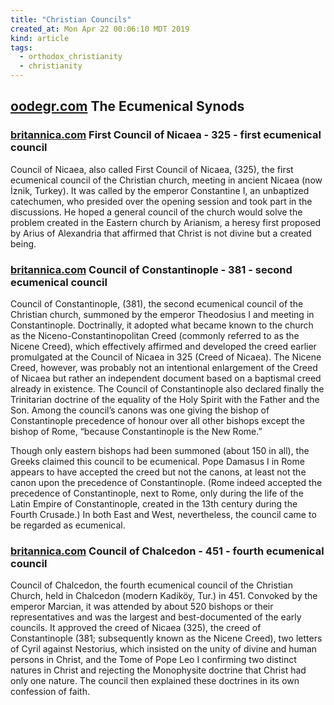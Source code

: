 ```yaml
---
title: "Christian Councils"
created_at: Mon Apr 22 00:06:10 MDT 2019
kind: article
tags:
  - orthodox_christianity
  - christianity
---
```


<h2>
  <a href="http://www.oodegr.com/english/dogma/synodoi/oik_syn1.htm" target="_blank">oodegr.com</a>
  The Ecumenical Synods
</h2>

<h3>
  <a href="https://www.britannica.com/event/Council-of-Nicaea-Christianity-325" target="_blank">britannica.com</a>
  First Council of Nicaea - 325 - first ecumenical council
</h3>

Council of Nicaea, also called First Council of Nicaea, (325), the first
ecumenical council of the Christian church, meeting in ancient Nicaea
(now İznik, Turkey). It was called by the emperor Constantine I, an
unbaptized catechumen, who presided over the opening session and took
part in the discussions. He hoped a general council of the church would
solve the problem created in the Eastern church by Arianism, a heresy
first proposed by Arius of Alexandria that affirmed that Christ is not
divine but a created being.

<h3>
  <a href="https://www.britannica.com/event/Council-of-Constantinople-AD-381" target="_blank">britannica.com</a>
  Council of Constantinople - 381 - second ecumenical council
</h3>

Council of Constantinople, (381), the second ecumenical council of the
Christian church, summoned by the emperor Theodosius I and meeting
in Constantinople. Doctrinally, it adopted what became known to the
church as the Niceno-Constantinopolitan Creed (commonly referred to as
the Nicene Creed), which effectively affirmed and developed the creed
earlier promulgated at the Council of Nicaea in 325 (Creed of Nicaea). The
Nicene Creed, however, was probably not an intentional enlargement of the
Creed of Nicaea but rather an independent document based on a baptismal
creed already in existence. The Council of Constantinople also declared
finally the Trinitarian doctrine of the equality of the Holy Spirit with
the Father and the Son. Among the council’s canons was one giving the
bishop of Constantinople precedence of honour over all other bishops
except the bishop of Rome, “because Constantinople is the New Rome.”

Though only eastern bishops had been summoned (about 150 in all), the
Greeks claimed this council to be ecumenical. Pope Damasus I in Rome
appears to have accepted the creed but not the canons, at least not the
canon upon the precedence of Constantinople. (Rome indeed accepted the
precedence of Constantinople, next to Rome, only during the life of the
Latin Empire of Constantinople, created in the 13th century during the
Fourth Crusade.) In both East and West, nevertheless, the council came
to be regarded as ecumenical.

<h3>
  <a href="https://www.britannica.com/event/Council-of-Chalcedon" target="_blank">britannica.com</a>
  Council of Chalcedon - 451 - fourth ecumenical council
</h3>

Council of Chalcedon, the fourth ecumenical council of the Christian
Church, held in Chalcedon (modern Kadiköy, Tur.) in 451. Convoked
by the emperor Marcian, it was attended by about 520 bishops or
their representatives and was the largest and best-documented of
the early councils. It approved the creed of Nicaea (325), the creed
of Constantinople (381; subsequently known as the Nicene Creed), two
letters of Cyril against Nestorius, which insisted on the unity of divine
and human persons in Christ, and the Tome of Pope Leo I confirming two
distinct natures in Christ and rejecting the Monophysite doctrine that
Christ had only one nature. The council then explained these doctrines
in its own confession of faith.

<!--
html boilerplate fragments
<a href="" target="_blank"></a>
<a name=""></a>
<img src="" width="400px">
<ul>
  <li></li>
  <li><a href="" target="_blank"></a></li>
</ul>
<pre>
</pre>
<p style="margin-bottom: 2em;"></p>
<hr style="border: 0; height: 3px; background: #333; background-image: linear-gradient(to right, #ccc, #333, #ccc);">
<pre><code>
</code></pre>
<math xmlns='http://www.w3.org/1998/Math/MathML' display='block'>
</math>
:-->

